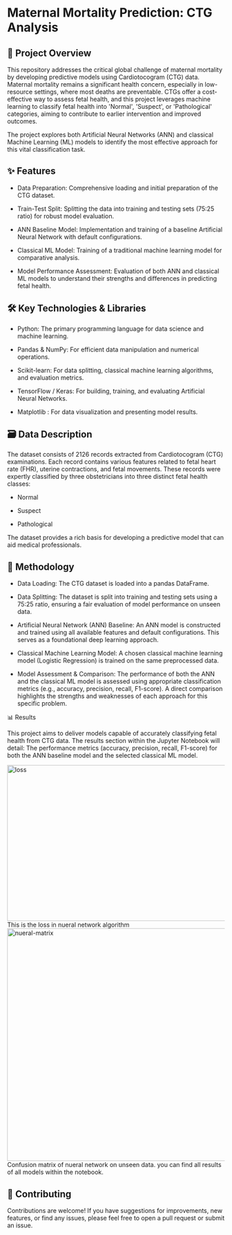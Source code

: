# Maternal Mortality Prediction: CTG Analysis
## 🌟 Project Overview
This repository addresses the critical global challenge of maternal mortality by developing predictive models using Cardiotocogram (CTG) data. Maternal mortality remains a significant health concern, especially in low-resource settings, where most deaths are preventable. CTGs offer a cost-effective way to assess fetal health, and this project leverages machine learning to classify fetal health into 'Normal', 'Suspect', or 'Pathological' categories, aiming to contribute to earlier intervention and improved outcomes.

The project explores both Artificial Neural Networks (ANN) and classical Machine Learning (ML) models to identify the most effective approach for this vital classification task.

## ✨ Features

- Data Preparation: Comprehensive loading and initial preparation of the CTG dataset.

- Train-Test Split: Splitting the data into training and testing sets (75:25 ratio) for robust model evaluation.

- ANN Baseline Model: Implementation and training of a baseline Artificial Neural Network with default configurations.

- Classical ML Model: Training of a traditional machine learning model for comparative analysis.

- Model Performance Assessment: Evaluation of both ANN and classical ML models to understand their strengths and differences in predicting fetal health.


## 🛠️ Key Technologies & Libraries

- Python: The primary programming language for data science and machine learning.

- Pandas & NumPy: For efficient data manipulation and numerical operations.

- Scikit-learn: For data splitting, classical machine learning algorithms, and evaluation metrics.

- TensorFlow / Keras: For building, training, and evaluating Artificial Neural Networks.

- Matplotlib : For data visualization and presenting model results.

## 🗃️ Data Description
The dataset consists of 2126 records extracted from Cardiotocogram (CTG) examinations. Each record contains various features related to fetal heart rate (FHR), uterine contractions, and fetal movements. These records were expertly classified by three obstetricians into three distinct fetal health classes:

- Normal

- Suspect

- Pathological

The dataset provides a rich basis for developing a predictive model that can aid medical professionals.

## 🧠 Methodology

- Data Loading: The CTG dataset is loaded into a pandas DataFrame.

- Data Splitting: The dataset is split into training and testing sets using a 75:25 ratio, ensuring a fair evaluation of model performance on unseen data.

- Artificial Neural Network (ANN) Baseline: An ANN model is constructed and trained using all available features and default configurations. This serves as a foundational deep learning approach.

- Classical Machine Learning Model: A chosen classical machine learning model (Logistic Regression) is trained on the same preprocessed data.

- Model Assessment & Comparison: The performance of both the ANN and the classical ML model is assessed using appropriate classification metrics (e.g., accuracy, precision, recall, F1-score). A direct comparison highlights the strengths and weaknesses of each approach for this specific problem.

📊 Results

This project aims to deliver models capable of accurately classifying fetal health from CTG data. The results section within the Jupyter Notebook will detail:
The performance metrics (accuracy, precision, recall, F1-score) for both the ANN baseline model and the selected classical ML model.

<img width="732" height="360" alt="loss" src="https://github.com/user-attachments/assets/1c424722-f54f-4757-b0b4-57e7852ce69f" /> 
This is the loss in nueral network algorithm
<img width="627" height="537" alt="nueral-matrix" src="https://github.com/user-attachments/assets/a4a6e73f-20c7-400a-827b-0465869bf884" />
Confusion matrix of nueral network on unseen data.
 you can find all results of all models within the notebook.


## 🤝 Contributing
Contributions are welcome! If you have suggestions for improvements, new features, or find any issues, please feel free to open a pull request or submit an issue.
